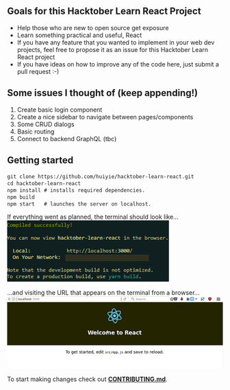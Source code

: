 ## Goals for this Hacktober Learn React Project

* Help those who are new to open source get exposure
* Learn something practical and useful, React
* If you have any feature that you wanted to implement in your web dev projects, feel free to propose it as an issue for this Hacktober Learn React project
* If you have ideas on how to improve any of the code here, just submit a pull request :-)

## Some issues I thought of (keep appending!)

1. Create basic login component 
2. Create a nice sidebar to navigate between pages/components
3. Some CRUD dialogs
4. Basic routing
5. Connect to backend GraphQL (tbc)

## Getting started

```
git clone https://github.com/huiyie/hacktober-learn-react.git
cd hacktober-learn-react
npm install # installs required dependencies.
npm build
npm start   # launches the server on localhost.
```

If everything went as planned, the terminal should look like...  
![Screenshot of a successful npm start in terminal](references/screenshots/npm-start-terminal.png/?raw=true "Screenshot of npm start")

...and visiting the URL that appears on the terminal from a browser...  
![Screenshot of Browser upon npm start](references/screenshots/npm-start-browser.png/?raw=true "Screenshot of npm start")

To start making changes check out <a href="https://github.com/huiyie/hacktober-learn-react/blob/master/CONTRIBUTING.md" target="_blank"><b>CONTRIBUTING.md</b></a>.
